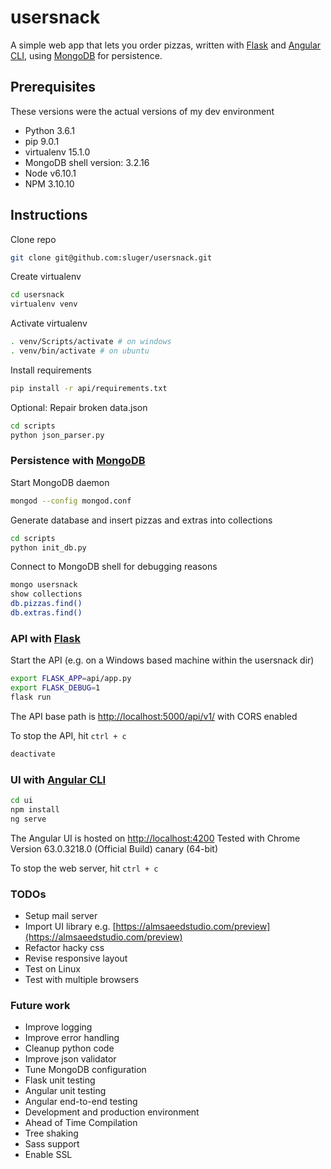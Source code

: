 # usersnack
A simple web app that lets you order pizzas, written with [Flask](http://flask.pocoo.org/) and [Angular CLI](https://github.com/angular/angular-cli), using [MongoDB](https://www.mongodb.com/) for persistence.
## Prerequisites
These versions were the actual versions of my dev environment
* Python 3.6.1
* pip 9.0.1
* virtualenv 15.1.0
* MongoDB shell version: 3.2.16
* Node v6.10.1
* NPM 3.10.10

## Instructions

Clone repo
```bash
git clone git@github.com:sluger/usersnack.git
```

Create virtualenv
```bash
cd usersnack
virtualenv venv
```

Activate virtualenv
```bash
. venv/Scripts/activate # on windows
. venv/bin/activate # on ubuntu
```

Install requirements
```bash
pip install -r api/requirements.txt
```

Optional: Repair broken data.json
```bash
cd scripts
python json_parser.py
```

### Persistence with [MongoDB](https://www.mongodb.com/)
Start MongoDB daemon
```bash
mongod --config mongod.conf
```

Generate database and insert pizzas and extras into collections
```bash
cd scripts
python init_db.py
```

Connect to MongoDB shell for debugging reasons
```bash
mongo usersnack
show collections
db.pizzas.find()
db.extras.find()
```

### API with [Flask](http://flask.pocoo.org/)
Start the API (e.g. on a Windows based machine within the usersnack dir)
```bash
export FLASK_APP=api/app.py
export FLASK_DEBUG=1
flask run
```

The API base path is [http://localhost:5000/api/v1/](http://localhost:5000/api/v1/) with CORS enabled

To stop the API, hit `ctrl + c`
```bash
deactivate
```

### UI with [Angular CLI](https://github.com/angular/angular-cli)
```bash
cd ui
npm install
ng serve
```

The Angular UI is hosted on [http://localhost:4200](http://localhost:4200)
Tested with Chrome Version 63.0.3218.0 (Official Build) canary (64-bit)

To stop the web server, hit `ctrl + c`

### TODOs
* Setup mail server
* Import UI library e.g. [https://almsaeedstudio.com/preview](https://almsaeedstudio.com/preview)
* Refactor hacky css
* Revise responsive layout
* Test on Linux
* Test with multiple browsers

### Future work
* Improve logging
* Improve error handling
* Cleanup python code
* Improve json validator
* Tune MongoDB configuration
* Flask unit testing
* Angular unit testing
* Angular end-to-end testing
* Development and production environment
* Ahead of Time Compilation
* Tree shaking
* Sass support
* Enable SSL
